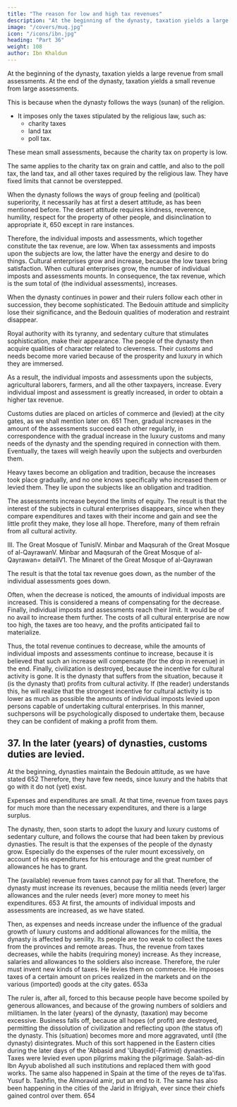 ```yaml
---
title: "The reason for low and high tax revenues"
description: "At the beginning of the dynasty, taxation yields a large revenue from small assessments. At the end of the dynasty, taxation yields a small revenue from large assessments"
image: "/covers/muq.jpg"
icon: "/icons/ibn.jpg"
heading: "Part 36"
weight: 108
author: Ibn Khaldun
---
```



At the beginning of the dynasty, taxation yields a large revenue from small assessments. At the end of the dynasty, taxation yields a small revenue from large assessments.

This is because when the dynasty follows the ways (sunan) of the religion. 
- It imposes only the taxes stipulated by the religious law, such as:
  - charity taxes
  - land tax
  - poll tax. 

These mean small assessments, because the charity tax on property<!--  649 --> is low. 

The same applies to the charity tax on grain and cattle, and also to the poll tax, the land tax, and all other taxes required by the religious law. They have fixed limits that cannot be overstepped.

When the dynasty follows the ways of group feeling and (political) superiority, it necessarily has at first a desert attitude, as has been mentioned before. The desert attitude requires kindness, reverence, humility, respect for the property of other people, and disinclination to appropriate it, 650 except in rare instances.

Therefore, the individual imposts and assessments, which together constitute the tax revenue, are low. When tax assessments and imposts upon the subjects are low, the latter have the energy and desire to do things. Cultural enterprises grow and increase, because the low taxes bring satisfaction. When cultural enterprises grow, the number of individual imposts and assessments mounts. In consequence, the tax revenue, which is the sum total of (the individual assessments), increases.

When the dynasty continues in power and their rulers follow each other in succession, they become sophisticated. The Bedouin attitude and simplicity lose their significance, and the Bedouin qualities of moderation and restraint disappear. 

Royal authority with its tyranny, and sedentary culture that stimulates sophistication, make their appearance. The people of the dynasty then acquire qualities of character related to cleverness. Their customs and needs become more varied because of the prosperity and luxury in which they are immersed. 

As a result, the individual imposts and assessments upon the subjects, agricultural laborers, farmers, and all the other taxpayers, increase. Every individual impost and assessment is greatly increased, in order to obtain a higher tax revenue. 

Customs duties are placed on articles of commerce and (levied) at the city gates, as we shall mention later on. 651
Then, gradual increases in the amount of the assessments succeed each other regularly, in correspondence with the gradual increase in the luxury customs and many needs of the dynasty and the spending required in connection with them.
Eventually, the taxes will weigh heavily upon the subjects and overburden them.

Heavy taxes become an obligation and tradition, because the increases took place gradually, and no one knows specifically who increased them or levied them. They lie upon the subjects like an obligation and tradition.

The assessments increase beyond the limits of equity. The result is that the interest of the subjects in cultural enterprises disappears, since when they compare expenditures and taxes with their income and gain and see the little profit they make, they lose all hope. Therefore, many of them refrain from all cultural activity.


III. The Great Mosque of TunisIV. Minbar and Maqsurah of the Great Mosque of al-QayrawanV. Minbar and Maqsurah of the Great Mosque of al-Qayrawan= detailV1. The Minaret of the Great Mosque of al-Qayrawan


The result is that the total tax revenue goes down, as the number of the individual assessments goes down. 

Often, when the decrease is noticed, the amounts of individual imposts are increased. This
is considered a means of compensating for the decrease. Finally, individual imposts
and assessments reach their limit. It would be of no avail to increase them further.
The costs of all cultural enterprise are now too high, the taxes are too heavy, and the
profits anticipated fail to materialize. 

Thus, the total revenue continues to decrease,
while the amounts of individual imposts and assessments continue to increase,
because it is believed that such an increase will compensate (for the drop in revenue)
in the end. Finally, civilization is destroyed, because the incentive for cultural
activity is gone. It is the dynasty that suffers from the situation, because it (is the
dynasty that) profits from cultural activity.
If (the reader) understands this, he will realize that the strongest incentive for
cultural activity is to lower as much as possible the amounts of individual imposts
levied upon persons capable of undertaking cultural enterprises. In this manner, suchpersons will be psychologically disposed to undertake them, because they can be
confident of making a profit from them.

## 37. In the later (years) of dynasties, customs duties are levied.

At the beginning, dynasties maintain the Bedouin attitude, as we have stated 652 Therefore, they have few needs, since luxury and the habits that go with it do not (yet) exist. 

Expenses and expenditures are small. At that time, revenue from taxes pays for much more than the necessary expenditures, and there is a large surplus.

The dynasty, then, soon starts to adopt the luxury and luxury customs of sedentary culture, and follows the course that had been taken by previous dynasties. The result is that the expenses of the people of the dynasty grow. Especially do the expenses of the ruler mount excessively, on account of his expenditures for his entourage and the great number of allowances he has to grant. 

The (available) revenue from taxes cannot pay for all that. Therefore, the dynasty must increase its
revenues, because the militia needs (ever) larger allowances and the ruler needs
(ever) more money to meet his expenditures. 653 At first, the amounts of individual
imposts and assessments are increased, as we have stated. 

Then, as expenses and needs increase under the influence of the gradual growth of luxury customs and
additional allowances for the militia, the dynasty is affected by senility. Its people
are too weak to collect the taxes from the provinces and remote areas. Thus, the
revenue from taxes decreases, while the habits (requiring money) increase. As they
increase, salaries and allowances to the soldiers also increase. Therefore, the ruler
must invent new kinds of taxes. He levies them on commerce. He imposes taxes of a
certain amount on prices realized in the markets and on the various (imported) goods
at the city gates. 653a 

The ruler is, after all, forced to this because people have become spoiled by generous allowances, and because of the growing numbers of soldiers and militiamen. In the later (years) of the dynasty, (taxation) may become
excessive. Business falls off, because all hopes (of profit) are destroyed, permitting
the dissolution of civilization and reflecting upon (the status of) the dynasty. This
(situation) becomes more and more aggravated, until (the dynasty) disintegrates.
Much of this sort happened in the Eastern cities during the later days of the
'Abbasid and 'Ubaydid(-Fatimid) dynasties. Taxes were levied even upon pilgrims
making the pilgrimage. Salah-ad-din Ibn Ayyub abolished all such institutions and
replaced them with good works. The same also happened in Spain at the time of the
reyes de ta'ifas. Yusuf b. Tashfin, the Almoravid amir, put an end to it. The same
has also been happening in the cities of the Jarid in Ifrigiyah, ever since their chiefs
gained control over them. 654

